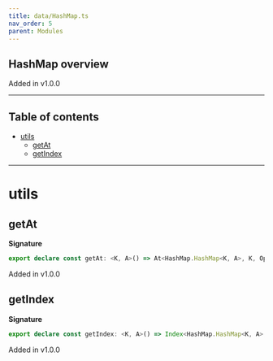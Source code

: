 ```yaml
---
title: data/HashMap.ts
nav_order: 5
parent: Modules
---
```


## HashMap overview

Added in v1.0.0

---

<h2 class="text-delta">Table of contents</h2>

- [utils](#utils)
  - [getAt](#getat)
  - [getIndex](#getindex)

---

# utils

## getAt

**Signature**

```ts
export declare const getAt: <K, A>() => At<HashMap.HashMap<K, A>, K, Option.Option<A>>
```

Added in v1.0.0

## getIndex

**Signature**

```ts
export declare const getIndex: <K, A>() => Index<HashMap.HashMap<K, A>, K, A>
```

Added in v1.0.0
